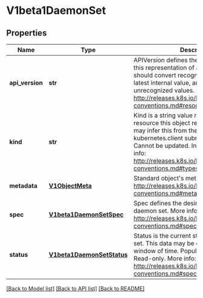 # V1beta1DaemonSet

## Properties
Name | Type | Description | Notes
------------ | ------------- | ------------- | -------------
**api_version** | **str** | APIVersion defines the versioned schema of this representation of an object. Servers should convert recognized schemas to the latest internal value, and may reject unrecognized values. More info: http://releases.k8s.io/HEAD/docs/devel/api-conventions.md#resources | [optional] 
**kind** | **str** | Kind is a string value representing the REST resource this object represents. Servers may infer this from the endpoint the kubernetes.client submits requests to. Cannot be updated. In CamelCase. More info: http://releases.k8s.io/HEAD/docs/devel/api-conventions.md#types-kinds | [optional] 
**metadata** | [**V1ObjectMeta**](V1ObjectMeta.md) | Standard object&#39;s metadata. More info: http://releases.k8s.io/HEAD/docs/devel/api-conventions.md#metadata | [optional] 
**spec** | [**V1beta1DaemonSetSpec**](V1beta1DaemonSetSpec.md) | Spec defines the desired behavior of this daemon set. More info: http://releases.k8s.io/HEAD/docs/devel/api-conventions.md#spec-and-status | [optional] 
**status** | [**V1beta1DaemonSetStatus**](V1beta1DaemonSetStatus.md) | Status is the current status of this daemon set. This data may be out of date by some window of time. Populated by the system. Read-only. More info: http://releases.k8s.io/HEAD/docs/devel/api-conventions.md#spec-and-status | [optional] 

[[Back to Model list]](../README.md#documentation-for-models) [[Back to API list]](../README.md#documentation-for-api-endpoints) [[Back to README]](../README.md)


